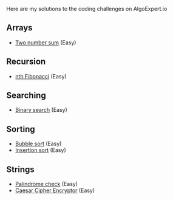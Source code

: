 Here are my solutions to the coding challenges on AlgoExpert.io

## Arrays

- [Two number sum](./two_number_sum.py) (Easy)

## Recursion

- [nth Fibonacci](./nth_fibonacci.py) (Easy)

## Searching

- [Binary search](./binary_search.py) (Easy)

## Sorting

- [Bubble sort](./bubble_sort.py) (Easy)
- [Insertion sort](./insertion_sort.py) (Easy)

## Strings

- [Palindrome check](./palindrome_check.py) (Easy)
- [Caesar Cipher Encryptor](./caesar_cipher_encryptor.py) (Easy)
